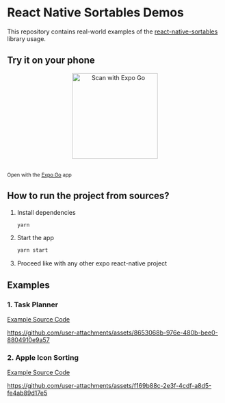 # React Native Sortables Demos

This repository contains real-world examples of the [react-native-sortables](https://github.com/MatiPl01/react-native-sortables) library usage.

## Try it on your phone

<span align="center">

<!-- the image itself -->

<img
  alt="Scan with Expo Go"
  src="https://qr.expo.dev/eas-update?projectId=66547f2f-c5ad-4c71-a01a-7f5d01b26d3a&channel=production&runtimeVersion=1.0.0&slug=exp"
  width="200"
/>

<br/>
<sub>Open with the <a href="https://expo.dev/client">Expo Go</a> app</sub>

</span>

## How to run the project from sources?

1. Install dependencies

   ```bash
   yarn
   ```

2. Start the app

   ```bash
   yarn start
   ```

3. Proceed like with any other expo react-native project

## Examples

### 1. Task Planner

[Example Source Code](/examples/TaskPlanner)

<https://github.com/user-attachments/assets/8653068b-976e-480b-bee0-8804910e9a57>

### 2. Apple Icon Sorting

[Example Source Code](/examples/AppleIconSort)

https://github.com/user-attachments/assets/f169b88c-2e3f-4cdf-a8d5-fe4ab89d17e5
